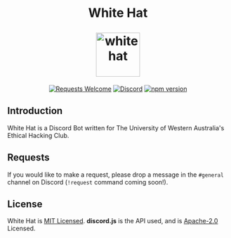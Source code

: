 <h1 align="center">
  <p align="center">White Hat</p>
  <div style="display: flex; justify-content: center">
    <a href="https://www.github.com/Dragonite/whitehat"><img src="https://puu.sh/DOxmH.png" alt="whitehat" style="width: 100px; max-width: 100px"></a>
  </div>
</h1>
<p align="center">
  <a href="#"><img src="https://img.shields.io/badge/requests-welcome-brightgreen.svg" alt="Requests Welcome"></a>
  <a href="https://discord.gg/docusaurus"><img src="https://img.shields.io/badge/join-discord-7289da.svg" alt="Discord"></a>
  <a href="https://www.npmjs.com/package/npm/v/6.4.1"><img src="https://img.shields.io/badge/npm-v6.4.1-blue.svg" alt="npm version"></a>
</p>

## Introduction

White Hat is a Discord Bot written for The University of Western Australia's Ethical Hacking Club.

## Requests

If you would like to make a request, please drop a message in the `#general` channel on Discord (`!request` command coming soon!).

## License

White Hat is [MIT Licensed](https://github.com/Dragonite/whitehat/blob/master/LICENSE). **discord.js** is the API used, and is [Apache-2.0](https://github.com/discordjs/discord.js/blob/master/LICENSE) Licensed.

